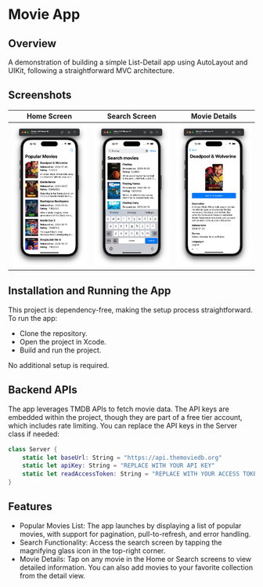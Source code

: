 
# Movie App
## Overview
A demonstration of building a simple List-Detail app using AutoLayout and UIKit, following a straightforward MVC architecture.

## Screenshots

| Home Screen | Search Screen | Movie Details |
|-------------|---------------|---------------|
| ![Home Screen](Screenshots/home.png) | ![Search Screen](Screenshots/search.png) | ![Movie Details](Screenshots/detail.png) |

## Installation and Running the App
This project is dependency-free, making the setup process straightforward. To run the app:

- Clone the repository.
- Open the project in Xcode.
- Build and run the project.

No additional setup is required.

## Backend APIs
The app leverages TMDB APIs to fetch movie data. The API keys are embedded within the project, though they are part of a free tier account, which includes rate limiting. You can replace the API keys in the Server class if needed:

```swift
class Server {
    static let baseUrl: String = "https://api.themoviedb.org"
    static let apiKey: String = "REPLACE WITH YOUR API KEY"
    static let readAccessToken: String = "REPLACE WITH YOUR ACCESS TOKEN"
}
```
## Features
- Popular Movies List: The app launches by displaying a list of popular movies, with support for pagination, pull-to-refresh, and error handling.
- Search Functionality: Access the search screen by tapping the magnifying glass icon in the top-right corner.
- Movie Details: Tap on any movie in the Home or Search screens to view detailed information. You can also add movies to your favorite collection from the detail view.
